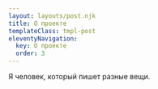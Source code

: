 ```yaml
---
layout: layouts/post.njk
title: О проекте
templateClass: tmpl-post
eleventyNavigation:
  key: О проекте
  order: 3
---
```


Я человек, который пишет разные вещи.